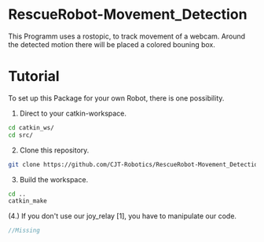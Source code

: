 # RescueRobot-Movement_Detection
This Programm uses a rostopic, to track movement of a webcam. Around the detected motion there will be placed a colored bouning box.

# Tutorial
To set up this Package for your own Robot, there is one possibility.

  1. Direct to your catkin-workspace.
  ```bash
  cd catkin_ws/
  cd src/
  ```
  2. Clone this repository.
  ```bash
  git clone https://github.com/CJT-Robotics/RescueRobot-Movement_Detection.git
  ```
  3. Build the workspace.
  ```bash
  cd ..
  catkin_make
  ```
  (4.) If you don't use our joy_relay [1], you have to manipulate our code.
  ```cpp
  //Missing
  ```
